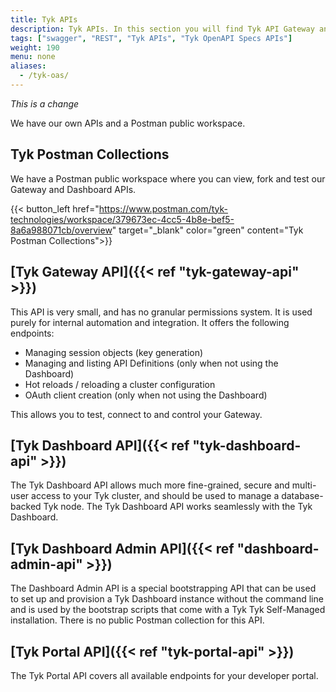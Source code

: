```yaml
---
title: Tyk APIs
description: Tyk APIs. In this section you will find Tyk API Gateway and Tyk Manager OpenAPI Specs APIs
tags: ["swagger", "REST", "Tyk APIs", "Tyk OpenAPI Specs APIs"]
weight: 190
menu: none
aliases:
  - /tyk-oas/
---
```


_This is a change_

We have our own APIs and a Postman public workspace.

## Tyk Postman Collections

We have a Postman public workspace where you can view, fork and test our Gateway and Dashboard APIs.

{{< button_left href="https://www.postman.com/tyk-technologies/workspace/379673ec-4cc5-4b8e-bef5-8a6a988071cb/overview" target="_blank" color="green" content="Tyk Postman Collections">}}

## [Tyk Gateway API]({{< ref "tyk-gateway-api" >}})

This API is very small, and has no granular permissions system. It is used purely for internal automation and integration. It offers the following endpoints:

- Managing session objects (key generation)
- Managing and listing API Definitions (only when not using the Dashboard)
- Hot reloads / reloading a cluster configuration
- OAuth client creation (only when not using the Dashboard)

This allows you to test, connect to and control your Gateway.

## [Tyk Dashboard API]({{< ref "tyk-dashboard-api" >}})

The Tyk Dashboard API allows much more fine-grained, secure and multi-user access to your Tyk cluster, and should be used to manage a database-backed Tyk node. The Tyk Dashboard API works seamlessly with the Tyk Dashboard.

## [Tyk Dashboard Admin API]({{< ref "dashboard-admin-api" >}})

The Dashboard Admin API is a special bootstrapping API that can be used to set up and provision a Tyk Dashboard instance without the command line and is used by the bootstrap scripts that come with a Tyk Tyk Self-Managed installation. There is no public Postman collection for this API.

## [Tyk Portal API]({{< ref "tyk-portal-api" >}})

The Tyk Portal API covers all available endpoints for your developer portal.
